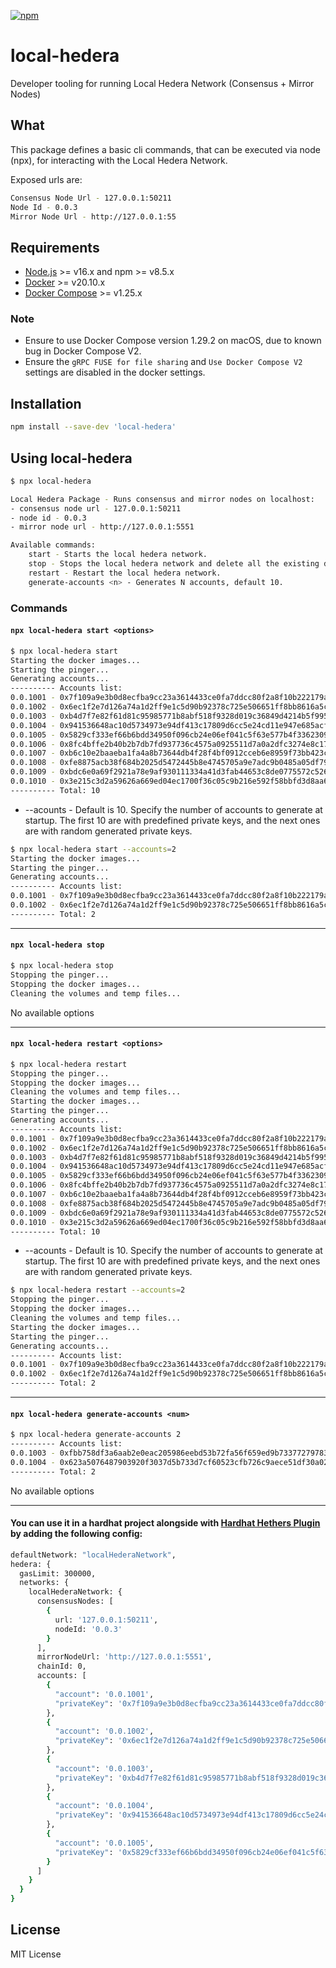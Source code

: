 [![npm](https://img.shields.io/npm/v/local-hedera.svg)](https://www.npmjs.com/package/local-hedera)

# local-hedera

Developer tooling for running Local Hedera Network (Consensus + Mirror Nodes)

## What

This package defines a basic cli commands, that can be executed via node (npx), for interacting with the Local Hedera
Network.

Exposed urls are:
```bash
Consensus Node Url - 127.0.0.1:50211
Node Id - 0.0.3
Mirror Node Url - http://127.0.0.1:55
```

## Requirements

- [Node.js](https://nodejs.org/) >= v16.x and npm >= v8.5.x
- [Docker](https://www.docker.com/) >= v20.10.x
- [Docker Compose](https://docs.docker.com/compose/) >= v1.25.x

### Note

- Ensure to use Docker Compose version 1.29.2 on macOS, due to known bug in Docker Compose V2.
- Ensure the `gRPC FUSE for file sharing` and `Use Docker Compose V2` settings are disabled in the docker settings.

## Installation

```bash
npm install --save-dev 'local-hedera'
```

## Using local-hedera

```bash
$ npx local-hedera

Local Hedera Package - Runs consensus and mirror nodes on localhost:
- consensus node url - 127.0.0.1:50211
- node id - 0.0.3
- mirror node url - http://127.0.0.1:5551

Available commands:
    start - Starts the local hedera network.
    stop - Stops the local hedera network and delete all the existing data.
    restart - Restart the local hedera network.
    generate-accounts <n> - Generates N accounts, default 10. 
```

### Commands

#### `npx local-hedera start <options>`

```bash
$ npx local-hedera start
Starting the docker images...
Starting the pinger...
Generating accounts...
---------- Accounts list:
0.0.1001 - 0x7f109a9e3b0d8ecfba9cc23a3614433ce0fa7ddcc80f2a8f10b222179a5a80d6 - 100000 ℏ
0.0.1002 - 0x6ec1f2e7d126a74a1d2ff9e1c5d90b92378c725e506651ff8bb8616a5c724628 - 100000 ℏ
0.0.1003 - 0xb4d7f7e82f61d81c95985771b8abf518f9328d019c36849d4214b5f995d13814 - 100000 ℏ
0.0.1004 - 0x941536648ac10d5734973e94df413c17809d6cc5e24cd11e947e685acfbd12ae - 100000 ℏ
0.0.1005 - 0x5829cf333ef66b6bdd34950f096cb24e06ef041c5f63e577b4f3362309125863 - 100000 ℏ
0.0.1006 - 0x8fc4bffe2b40b2b7db7fd937736c4575a0925511d7a0a2dfc3274e8c17b41d20 - 100000 ℏ
0.0.1007 - 0xb6c10e2baaeba1fa4a8b73644db4f28f4bf0912cceb6e8959f73bb423c33bd84 - 100000 ℏ
0.0.1008 - 0xfe8875acb38f684b2025d5472445b8e4745705a9e7adc9b0485a05df790df700 - 100000 ℏ
0.0.1009 - 0xbdc6e0a69f2921a78e9af930111334a41d3fab44653c8de0775572c526feea2d - 100000 ℏ
0.0.1010 - 0x3e215c3d2a59626a669ed04ec1700f36c05c9b216e592f58bbfd3d8aa6ea25f9 - 100000 ℏ
---------- Total: 10
```

- --acounts - Default is 10. Specify the number of accounts to generate at startup. The first 10 are with predefined
  private keys, and the next ones are with random generated private keys.

```bash
$ npx local-hedera start --accounts=2
Starting the docker images...
Starting the pinger...
Generating accounts...
---------- Accounts list:
0.0.1001 - 0x7f109a9e3b0d8ecfba9cc23a3614433ce0fa7ddcc80f2a8f10b222179a5a80d6 - 100000 ℏ
0.0.1002 - 0x6ec1f2e7d126a74a1d2ff9e1c5d90b92378c725e506651ff8bb8616a5c724628 - 100000 ℏ
---------- Total: 2
```

---

#### `npx local-hedera stop`

```bash
$ npx local-hedera stop
Stopping the pinger...
Stopping the docker images...
Cleaning the volumes and temp files...
```

No available options

---

#### `npx local-hedera restart <options>`

```bash
$ npx local-hedera restart
Stopping the pinger...
Stopping the docker images...
Cleaning the volumes and temp files...
Starting the docker images...
Starting the pinger...
Generating accounts...
---------- Accounts list:
0.0.1001 - 0x7f109a9e3b0d8ecfba9cc23a3614433ce0fa7ddcc80f2a8f10b222179a5a80d6 - 100000 ℏ
0.0.1002 - 0x6ec1f2e7d126a74a1d2ff9e1c5d90b92378c725e506651ff8bb8616a5c724628 - 100000 ℏ
0.0.1003 - 0xb4d7f7e82f61d81c95985771b8abf518f9328d019c36849d4214b5f995d13814 - 100000 ℏ
0.0.1004 - 0x941536648ac10d5734973e94df413c17809d6cc5e24cd11e947e685acfbd12ae - 100000 ℏ
0.0.1005 - 0x5829cf333ef66b6bdd34950f096cb24e06ef041c5f63e577b4f3362309125863 - 100000 ℏ
0.0.1006 - 0x8fc4bffe2b40b2b7db7fd937736c4575a0925511d7a0a2dfc3274e8c17b41d20 - 100000 ℏ
0.0.1007 - 0xb6c10e2baaeba1fa4a8b73644db4f28f4bf0912cceb6e8959f73bb423c33bd84 - 100000 ℏ
0.0.1008 - 0xfe8875acb38f684b2025d5472445b8e4745705a9e7adc9b0485a05df790df700 - 100000 ℏ
0.0.1009 - 0xbdc6e0a69f2921a78e9af930111334a41d3fab44653c8de0775572c526feea2d - 100000 ℏ
0.0.1010 - 0x3e215c3d2a59626a669ed04ec1700f36c05c9b216e592f58bbfd3d8aa6ea25f9 - 100000 ℏ
---------- Total: 10
```

- --acounts - Default is 10. Specify the number of accounts to generate at startup. The first 10 are with predefined
  private keys, and the next ones are with random generated private keys.

```bash
$ npx local-hedera restart --accounts=2
Stopping the pinger...
Stopping the docker images...
Cleaning the volumes and temp files...
Starting the docker images...
Starting the pinger...
Generating accounts...
---------- Accounts list:
0.0.1001 - 0x7f109a9e3b0d8ecfba9cc23a3614433ce0fa7ddcc80f2a8f10b222179a5a80d6 - 100000 ℏ
0.0.1002 - 0x6ec1f2e7d126a74a1d2ff9e1c5d90b92378c725e506651ff8bb8616a5c724628 - 100000 ℏ
---------- Total: 2
```

---

#### `npx local-hedera generate-accounts <num>`

```bash
$ npx local-hedera generate-accounts 2
---------- Accounts list:
0.0.1003 - 0xfbb758df3a6aab2e0eac205986eebd53b72fa56f659ed9b733772797834b0099 - 100000 ℏ
0.0.1004 - 0x623a5076487903920f3037d5b733d7cf60523cfb726c9aece51df30a0235854e - 100000 ℏ
---------- Total: 2
```

No available options

---

#### You can use it in a hardhat project alongside with [Hardhat Hethers Plugin](https://github.com/LimeChain/hardhat-hethers) by adding the following config:
```bash
defaultNetwork: "localHederaNetwork",
hedera: {
  gasLimit: 300000,
  networks: {
    localHederaNetwork: {
      consensusNodes: [
        {
          url: '127.0.0.1:50211',
          nodeId: '0.0.3'
        }
      ],
      mirrorNodeUrl: 'http://127.0.0.1:5551',
      chainId: 0,
      accounts: [
        {
          "account": '0.0.1001',
          "privateKey": '0x7f109a9e3b0d8ecfba9cc23a3614433ce0fa7ddcc80f2a8f10b222179a5a80d6'
        },
        {
          "account": '0.0.1002',
          "privateKey": '0x6ec1f2e7d126a74a1d2ff9e1c5d90b92378c725e506651ff8bb8616a5c724628'
        },
        {
          "account": '0.0.1003',
          "privateKey": '0xb4d7f7e82f61d81c95985771b8abf518f9328d019c36849d4214b5f995d13814'
        },
        {
          "account": '0.0.1004',
          "privateKey": '0x941536648ac10d5734973e94df413c17809d6cc5e24cd11e947e685acfbd12ae'
        },
        {
          "account": '0.0.1005',
          "privateKey": '0x5829cf333ef66b6bdd34950f096cb24e06ef041c5f63e577b4f3362309125863'
        }
      ]
    }
  }
}
```

## License

MIT License